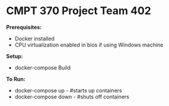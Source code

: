 # CMPT 370 Project Team 402

**Prerequisites:**
- Docker installed
- CPU virtualization enabled in bios if using Windows machine

**Setup:**
- docker-compose Build

**To Run:**
- docker-compose up - #starts up containers
- docker-compose down - #shuts off containers
